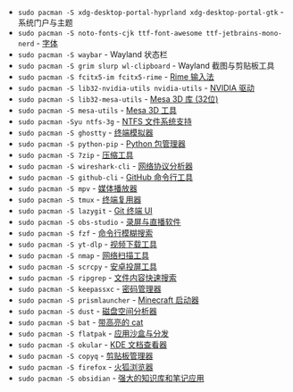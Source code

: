 - `sudo pacman -S xdg-desktop-portal-hyprland xdg-desktop-portal-gtk` - 系统门户与主题
- `sudo pacman -S noto-fonts-cjk ttf-font-awesome ttf-jetbrains-mono-nerd` - [字体](https://www.google.com/get/noto)
- `sudo pacman -S waybar` - Wayland 状态栏
- `sudo pacman -S grim slurp wl-clipboard` - Wayland 截图与剪贴板工具
- `sudo pacman -S fcitx5-im fcitx5-rime` - [Rime 输入法](https://github.com/rime)
- `sudo pacman -S lib32-nvidia-utils nvidia-utils` - [NVIDIA 驱动](http://www.nvidia.com)
- `sudo pacman -S lib32-mesa-utils` - [Mesa 3D 库 (32位)](http://mesa3d.sourceforge.net)
- `sudo pacman -S mesa-utils` - [Mesa 3D 工具](https://www.mesa3d.org)
- `sudo pacman -Syu ntfs-3g` - [NTFS 文件系统支持](https://www.tuxera.com/community/open-source-ntfs-3g)
- `sudo pacman -S ghostty` - [终端模拟器](https://github.com/ghostty-org/ghostty)
- `sudo pacman -S python-pip` - [Python 包管理器](https://pip.pypa.io)
- `sudo pacman -S 7zip` - [压缩工具](https://www.7-zip.org)
- `sudo pacman -S wireshark-cli` - [网络协议分析器](https://wireshark.org)
- `sudo pacman -S github-cli` - [GitHub 命令行工具](https://github.com/cli)
- `sudo pacman -S mpv` - [媒体播放器](https://github.com/mpv-player)
- `sudo pacman -S tmux` - [终端复用器](https://github.com/tmux)
- `sudo pacman -S lazygit` - [Git 终端 UI](https://github.com/jesseduffield/lazygit)
- `sudo pacman -S obs-studio` - [录屏与直播软件](https://github.com/obsproject)
- `sudo pacman -S fzf` - [命令行模糊搜索](https://github.com/junegunn/fzf)
- `sudo pacman -S yt-dlp` - [视频下载工具](https://github.com/yt-dlp)
- `sudo pacman -S nmap` - [网络扫描工具](https://github.com/nmap)
- `sudo pacman -S scrcpy` - [安卓投屏工具](https://github.com/Genymobile/scrcpy)
- `sudo pacman -S ripgrep` - [文件内容快速搜索](https://github.com/BurntSushi/ripgrep)
- `sudo pacman -S keepassxc` - [密码管理器](https://github.com/keepassxreboot)
- `sudo pacman -S prismlauncher` - [Minecraft 启动器](https://github.com/PrismLauncher)
- `sudo pacman -S dust` - [磁盘空间分析器](https://github.com/bootandy/dust)
- `sudo pacman -S bat` - [带高亮的 cat](https://github.com/sharkdp/bat)
- `sudo pacman -S flatpak` - [应用沙盒与分发](https://flatpak.org)
- `sudo pacman -S okular` - [KDE 文档查看器](https://okular.kde.org)
- `sudo pacman -S copyq` - [剪贴板管理器](https://github.com/hluk/CopyQ)
- `sudo pacman -S firefox` - [火狐浏览器](https://www.mozilla.org/firefox)
- `sudo pacman -S obsidian` - [强大的知识库和笔记应用](https://www.mozilla.org/firefox)